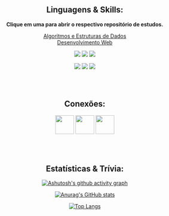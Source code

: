 <div align="center">
  

## Linguagens & Skills:
**Clique em uma para abrir o respectivo repositório de estudos.**
<br>
  
[Algoritmos e Estruturas de Dados](https://github.com/VianaSamuel/Learning-Java-AEDs)
<br>
[Desenvolvimento Web](https://github.com/VianaSamuel/Learning-WebDev)

<a href="https://github.com/VianaSamuel/Learning-C"><img src="https://img.shields.io/badge/C-00599C?style=for-the-badge&logo=c&logoColor=white"/></a> <a href="https://github.com/VianaSamuel/Learning-CPP"><img src="https://img.shields.io/badge/C%2B%2B-00599C?style=for-the-badge&logo=c%2B%2B&logoColor=white"/></a> <a href="https://github.com/VianaSamuel/Learning-Java-AEDs"><img src="https://img.shields.io/badge/java-%23ED8B00.svg?style=for-the-badge&logo=java&logoColor=white"/></a>

<a href="https://github.com/VianaSamuel/Learning-WebDev"><img src="https://img.shields.io/badge/HTML5-E34F26?style=for-the-badge&logo=html5&logoColor=white"/></a>
<a href="https://github.com/VianaSamuel/Learning-WebDev"><img src="https://img.shields.io/badge/CSS3-1572B6?style=for-the-badge&logo=css3&logoColor=white"/></a>
<a href="https://github.com/VianaSamuel/Learning-WebDev"><img src="https://img.shields.io/badge/Bootstrap-563D7C?style=for-the-badge&logo=bootstrap&logoColor=white"/></a>
  
<br><br>
  
## Conexões:
<a href="https://www.linkedin.com/in/samuel-luiz-viana/"><img src="https://www.vectorlogo.zone/logos/linkedin/linkedin-tile.svg" width="50"></a>
<a href="https://www.instagram.com/samuluizzz/"><img src="https://www.vectorlogo.zone/logos/instagram/instagram-tile.svg" width="50"></a>
<a href="https://www.sptfy.com/samuluizzz/"><img src="https://www.vectorlogo.zone/logos/spotify/spotify-tile.svg" width="50"></a>
 
<br><br>
  
## Estatísticas & Trívia:
[![Ashutosh's github activity graph](https://github-readme-activity-graph.cyclic.app/graph?username=VianaSamuel&custom_title=Contribution%27s%20Graph%3A&bg_color=242424&color=20d364&line=20d364&point=188B42&area=true&hide_border=true&radius=8)](https://github.com/ashutosh00710/github-readme-activity-graph)
  
[![Anurag's GitHub stats](https://github-readme-stats-vianasamuel.vercel.app/api?username=VianaSamuel&theme=darcula&card_width=600&line_height=30px&custom_title=Stats%3A&title_color=20d464&icon_color=20d464&show_icons=true&hide_border=true)](https://github.com/anuraghazra/github-readme-stats)

[![Top Langs](https://github-readme-stats-vianasamuel.vercel.app/api/top-langs/?username=VianaSamuel&exclude_repo=activity-box,music-box,productive-box,spotify-box,github-readme-stats&theme=darcula&card_width=600&custom_title=Top%20Languages%3A&title_color=20d464&hide_border=true)](https://github.com/anuraghazra/github-readme-stats)

</div>
